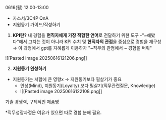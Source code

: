 0616(월) 12:00-13:00
- 자소서/3C4P QnA
- 지원동기 가이드/작성하기

1.  **KPI란?** 내 경험을 **현직자에게 가장 적합한 언어**로 전달하기 위한 도구 
  -"~해봤다"에서 그치는 것이 아니라 KPI 수치 및 **현직자의 관점**을 중심으로 경험을 재구성 → 이 과정에서 gpt를 지혜롭게 이용하자 "~직무의 관점에서 ~ 경험을 써줘"

![[Pasted image 20250616121206.png]]

2. **지원동기 완성하기**
 - 지원동기는 서합에 큰 영향x → 지원동기보다 필살기가 중요
   - 인성(Mind), 지원동기(Loyalty) 보다 필살기(직무관련질문, Knowledge)
   - ![[Pasted image 20250616122108.png]]

기술 경쟁력, 구체적인 제품명

*직무성장과정은 여유가 있으면 따로 경험 분해 필요. 





